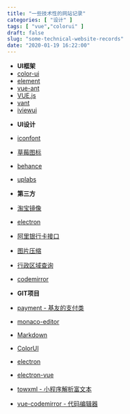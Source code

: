 ```yaml
---
title: "一些技术性的网站记录"
categories: [ "设计" ]
tags: [ "vue","colorui" ]
draft: false
slug: "some-technical-website-records"
date: "2020-01-19 16:22:00"
---
```


- **UI框架**
- [color-ui](https://www.color-ui.com/)
- [element](http://element-cn.eleme.io/#/zh-CN/component/installation)
- [vue-ant](https://vue.ant.design/docs/vue/introduce-cn/)
- [VUE.js](https://cn.vuejs.org/)
- [vant](https://youzan.github.io/vant/#/zh-CN/intro)
- [iviewui](https://www.iviewui.com/)


<!--more-->


- **UI设计**
- [iconfont](https://www.iconfont.cn/)
- [草莓图标](http://chuangzaoshi.com/icon/)
- [behance](https://www.behance.net/)
- [uplabs](https://www.uplabs.com/)

- **第三方**
- [淘宝镜像](https://npm.taobao.org/)
- [electron](https://electronjs.org/)
- [阿里银行卡接口](https://ccdcapi.alipay.com/validateAndCacheCardInfo.json?_input_charset=utf-8&cardBinCheck=true&cardNo=6225757550350939)
- [图片压缩](https://tinypng.com/)
- [行政区域查询](https://lbs.amap.com/api/webservice/guide/api/district)
- [codemirror](https://codemirror.net/doc/manual.html#option_viewportMargin)
- **GIT项目**
- [payment - 基友的支付类](https://github.com/ShmmGood/TP5.1-WeChat-Alipay-payment)
- [monaco-editor](https://microsoft.github.io/monaco-editor/)
- [Markdown](http://pandao.github.io/editor.md/)
- [ColorUI](https://github.com/weilanwl/ColorUI)
- [electron](https://github.com/electron/electron-quick-start)
- [electron-vue](https://simulatedgreg.gitbooks.io/electron-vue/content/cn/)
- [towxml - 小程序解析富文本](https://github.com/sbfkcel/towxml)
- [vue-codemirror - 代码编辑器](https://surmon-china.github.io/vue-codemirror/)